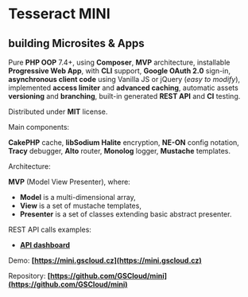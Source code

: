 Tesseract MINI
==============

building Microsites & Apps
--------------------------

Pure **PHP OOP** 7.4+, using **Composer**, **MVP** architecture, installable **Progressive Web App**, with **CLI** support, **Google OAuth 2.0** sign-in, **asynchronous client code** using Vanilla JS or jQuery (*easy to modify*), implemented **access limiter** and **advanced caching**, automatic assets **versioning** and **branching**,
built-in generated **REST API** and **CI** testing.

Distributed under **MIT** license.

Main components:

**CakePHP** cache, **libSodium Halite** encryption, **NE-ON** config notation, **Tracy** debugger, **Alto** router, **Monolog** logger, **Mustache** templates.

Architecture:

**MVP** (Model View Presenter), where:

* **Model** is a multi-dimensional array,
* **View** is a set of mustache templates,
* **Presenter** is a set of classes extending basic abstract presenter.

REST API calls examples:

* **[API dashboard](https://mini.gscloud.cz/api)**

Demo: **[https://mini.gscloud.cz](https://mini.gscloud.cz)**

Repository:  **[https://github.com/GSCloud/mini](https://github.com/GSCloud/mini)**
